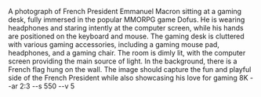 A photograph of French President Emmanuel Macron sitting at a gaming desk, fully immersed in the popular MMORPG game Dofus. He is wearing headphones and staring intently at the computer screen, while his hands are positioned on the keyboard and mouse. The gaming desk is cluttered with various gaming accessories, including a gaming mouse pad, headphones, and a gaming chair. The room is dimly lit, with the computer screen providing the main source of light. In the background, there is a French flag hung on the wall. The image should capture the fun and playful side of the French President while also showcasing his love for gaming 8K --ar 2:3 --s 550 --v 5
